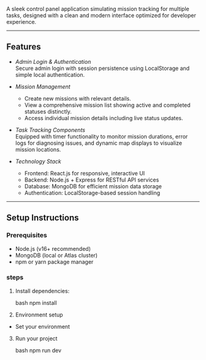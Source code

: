 A sleek control panel application simulating mission tracking for multiple tasks, designed with a clean and modern interface optimized for developer experience.

---

## Features

- *Admin Login & Authentication*  
  Secure admin login with session persistence using LocalStorage and simple local authentication.

- *Mission Management*  
  - Create new missions with relevant details.  
  - View a comprehensive mission list showing active and completed statuses distinctly.  
  - Access individual mission details including live status updates.

- *Task Tracking Components*  
  Equipped with timer functionality to monitor mission durations, error logs for diagnosing issues, and dynamic map displays to visualize mission locations.

- *Technology Stack*  
  - Frontend: React.js for responsive, interactive UI  
  - Backend: Node.js + Express for RESTful API services  
  - Database: MongoDB for efficient mission data storage  
  - Authentication: LocalStorage-based session handling

---

## Setup Instructions

### Prerequisites

- Node.js (v16+ recommended)  
- MongoDB (local or Atlas cluster)  
- npm or yarn package manager

### steps

1. Install dependencies:

   bash
   npm install
2. Environment setup
 - Set your environment

3. Run your project
   
    bash
        npm run dev


